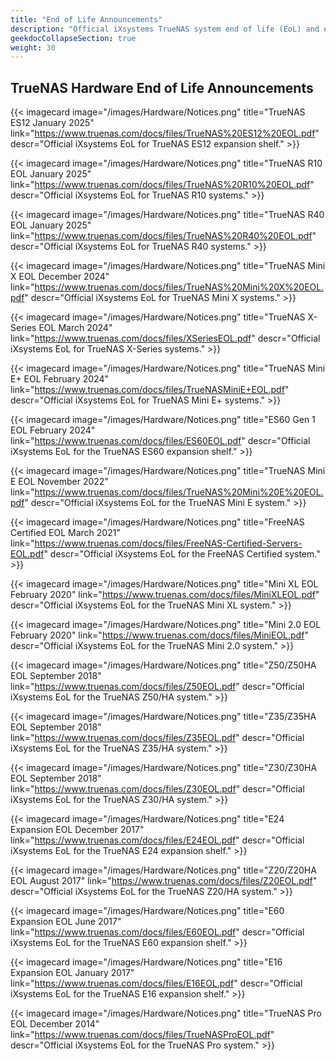 ```yaml
---
title: "End of Life Announcements"
description: "Official iXsystems TrueNAS system end of life (EoL) and end of support (EoS) announcements."
geekdocCollapseSection: true
weight: 30
---
```


## TrueNAS Hardware End of Life Announcements

<div class="docs-sections">

{{< imagecard image="/images/Hardware/Notices.png" title="TrueNAS ES12 January 2025" link="https://www.truenas.com/docs/files/TrueNAS%20ES12%20EOL.pdf" descr="Official iXsystems EoL for TrueNAS ES12 expansion shelf." >}}

{{< imagecard image="/images/Hardware/Notices.png" title="TrueNAS R10 EOL January 2025" link="https://www.truenas.com/docs/files/TrueNAS%20R10%20EOL.pdf" descr="Official iXsystems EoL for TrueNAS R10 systems." >}}

{{< imagecard image="/images/Hardware/Notices.png" title="TrueNAS R40 EOL January 2025" link="https://www.truenas.com/docs/files/TrueNAS%20R40%20EOL.pdf" descr="Official iXsystems EoL for TrueNAS R40 systems." >}}

{{< imagecard image="/images/Hardware/Notices.png" title="TrueNAS Mini X EOL December 2024" link="https://www.truenas.com/docs/files/TrueNAS%20Mini%20X%20EOL.pdf" descr="Official iXsystems EoL for TrueNAS Mini X systems." >}}

{{< imagecard image="/images/Hardware/Notices.png" title="TrueNAS X-Series EOL March 2024" link="https://www.truenas.com/docs/files/XSeriesEOL.pdf" descr="Official iXsystems EoL for TrueNAS X-Series systems." >}}

{{< imagecard image="/images/Hardware/Notices.png" title="TrueNAS Mini E+ EOL February 2024" link="https://www.truenas.com/docs/files/TrueNASMiniE+EOL.pdf" descr="Official iXsystems EoL for TrueNAS Mini E+ systems." >}}

{{< imagecard image="/images/Hardware/Notices.png" title="ES60 Gen 1 EOL February 2024" link="https://www.truenas.com/docs/files/ES60EOL.pdf" descr="Official iXsystems EoL for the TrueNAS ES60 expansion shelf." >}}

{{< imagecard image="/images/Hardware/Notices.png" title="TrueNAS Mini E EOL November 2022" link="https://www.truenas.com/docs/files/TrueNAS%20Mini%20E%20EOL.pdf" descr="Official iXsystems EoL for the TrueNAS Mini E system." >}}

{{< imagecard image="/images/Hardware/Notices.png" title="FreeNAS Certified EOL March 2021" link="https://www.truenas.com/docs/files/FreeNAS-Certified-Servers-EOL.pdf" descr="Official iXsystems EoL for the FreeNAS Certified system." >}}

{{< imagecard image="/images/Hardware/Notices.png" title="Mini XL EOL February 2020" link="https://www.truenas.com/docs/files/MiniXLEOL.pdf" descr="Official iXsystems EoL for the TrueNAS Mini XL system." >}}

{{< imagecard image="/images/Hardware/Notices.png" title="Mini 2.0 EOL February 2020" link="https://www.truenas.com/docs/files/MiniEOL.pdf" descr="Official iXsystems EoL for the TrueNAS Mini 2.0 system." >}}

{{< imagecard image="/images/Hardware/Notices.png" title="Z50/Z50HA EOL September 2018" link="https://www.truenas.com/docs/files/Z50EOL.pdf" descr="Official iXsystems EoL for the TrueNAS Z50/HA system." >}}

{{< imagecard image="/images/Hardware/Notices.png" title="Z35/Z35HA EOL September 2018" link="https://www.truenas.com/docs/files/Z35EOL.pdf" descr="Official iXsystems EoL for the TrueNAS Z35/HA system." >}}

{{< imagecard image="/images/Hardware/Notices.png" title="Z30/Z30HA EOL September 2018" link="https://www.truenas.com/docs/files/Z30EOL.pdf" descr="Official iXsystems EoL for the TrueNAS Z30/HA system." >}}

{{< imagecard image="/images/Hardware/Notices.png" title="E24 Expansion EOL December 2017" link="https://www.truenas.com/docs/files/E24EOL.pdf" descr="Official iXsystems EoL for the TrueNAS E24 expansion shelf." >}}

{{< imagecard image="/images/Hardware/Notices.png" title="Z20/Z20HA EOL August 2017" link="https://www.truenas.com/docs/files/Z20EOL.pdf" descr="Official iXsystems EoL for the TrueNAS Z20/HA system." >}}

{{< imagecard image="/images/Hardware/Notices.png" title="E60 Expansion EOL June 2017" link="https://www.truenas.com/docs/files/E60EOL.pdf" descr="Official iXsystems EoL for the TrueNAS E60 expansion shelf." >}}

{{< imagecard image="/images/Hardware/Notices.png" title="E16 Expansion EOL January 2017" link="https://www.truenas.com/docs/files/E16EOL.pdf" descr="Official iXsystems EoL for the TrueNAS E16 expansion shelf." >}}

{{< imagecard image="/images/Hardware/Notices.png" title="TrueNAS Pro EOL December 2014" link="https://www.truenas.com/docs/files/TrueNASProEOL.pdf" descr="Official iXsystems EoL for the TrueNAS Pro system." >}}

</div>
